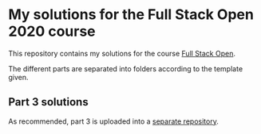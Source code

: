 # My solutions for the Full Stack Open 2020 course

This repository contains my solutions for the course [Full Stack Open](https://fullstackopen.com/en).

The different parts are separated into folders according to the template given.

## Part 3 solutions
As recommended, part 3 is uploaded into a [separate repository](https://github.com/LateNightCoder0815/fullstackopen-part3).
